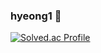 ### hyeong1 🌱

<!--
<p align="center">
 <img src="https://img.shields.io/badge/html5-E34F26?style=flat&logo=html5&logoColor=ffffff"/>
</p>
-->

[![Solved.ac Profile](http://mazassumnida.wtf/api/v2/generate_badge?boj=minh14)](https://solved.ac/minh14/)

<!--
**hyeong1/hyeong1** is a ✨ _special_ ✨ repository because its `README.md` (this file) appears on your GitHub profile.

Here are some ideas to get you started:

- 🔭 I’m currently working on ...
- 🌱 I’m currently learning ...
- 👯 I’m looking to collaborate on ...
- 🤔 I’m looking for help with ...
- 💬 Ask me about ...
- 📫 How to reach me: ...
- 😄 Pronouns: ...
- ⚡ Fun fact: ...
-->

